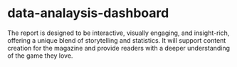 # data-analaysis-dashboard
The report is designed to be interactive, visually engaging, and insight-rich, offering a unique blend of storytelling and statistics. It will support content creation for the magazine and provide readers with a deeper understanding of the game they love.
